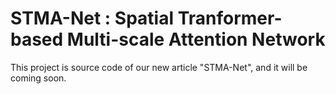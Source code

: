 # STMA-Net : Spatial Tranformer-based Multi-scale Attention Network

This project is source code of our new article "STMA-Net", and it will be coming soon.